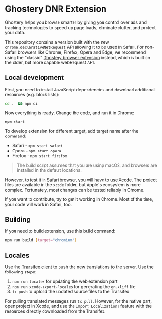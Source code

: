 # Ghostery DNR Extension

Ghostery helps you browse smarter by giving you control over ads and tracking technologies to speed up page loads, eliminate clutter, and protect your data.

This repository contains a version built with the new `chrome.declarativeNetRequest` API allowing it to be used in Safari. For non-Safari browsers like Chrome, Firefox, Opera and Edge, we recommend using the "classic" [Ghostery browser extension](../extension-manifest-v2) instead, which is built on the older, but more capable webRequest API.

## Local development

First, you need to install JavaScript dependencies and download additional resources (e.g. block lists):

```bash
cd .. && npm ci
```

Now everything is ready. Change the code, and run it in Chrome:

```bash
npm start
```

To develop extension for different target, add target name after the command:

* Safari - `npm start safari`
* Opera - `npm start opera`
* Firefox - `npm start firefox`

> The build script assumes that you are using macOS, and browsers are installed in the default locations.

However, to test it in Safari browser, you will have to use Xcode. The project files are available in the `xcode` folder, but Apple's ecosystem is more complex. Fortunately, most changes can be tested reliably in Chrome.

If you want to contribute, try to get it working in Chrome. Most of the time, your code will work in Safari, too.

## Building

If you need to build extension, use this build command:

```bash
npm run build [target="chromium"]
```

## Locales

Use the [Transifex client](https://docs.transifex.com/client/introduction) to push the new translations to the server. Use the following steps:

1. `npm run locales` for updating the web extension part
2. `npm run xcode-export-locales` for generating the `en.xliff` file
3. `tx push` to upload the updated source files to the Transifex

For pulling translated messages run `tx pull`. However, for the native part, open project in Xcode, and use the `Import Localizations` feature with the resources directly downloaded from the Transifex.

